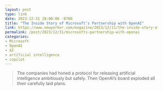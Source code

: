 ```yaml
---
layout: post
type: link
date: 2023-12-31 18:00:00 -0700
title: "The Inside Story of Microsoft’s Partnership with OpenAI"
link: https://www.newyorker.com/magazine/2023/12/11/the-inside-story-of-microsofts-partnership-with-openai
permalink: /post/2023/12/31/microsofts-partnership-with-openai
categories: 
- Microsoft
- OpenAI
- AI
- artificial intelligence
- copilot
---
```

<blockquote>The companies had honed a protocol for releasing artificial intelligence ambitiously but safely. Then OpenAI’s board exploded all their carefully laid plans.</blockquote>
